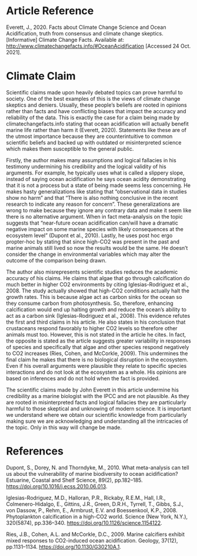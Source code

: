 # Article Reference
Everett, J., 2020. Facts about Climate Change Science and Ocean Acidification, truth from consensus and climate change skeptics. [Informative] Climate Change Facts. Available at: <http://www.climatechangefacts.info/#OceanAcidification> [Accessed 24 Oct. 2021].

# Climate Claim
Scientific claims made upon heavily debated topics can prove harmful to society. One of the best examples of this is the views of climate change skeptics and deniers. Usually, these people’s beliefs are rooted in opinions rather than facts and have conflicting biases that impact the accuracy and reliability of the data. This is exactly the case for a claim being made by climatechangefacts.info stating that ocean acidification will actually benefit marine life rather than harm it (Everett, 2020). Statements like these are of the utmost importance because they are counterintuitive to common scientific beliefs and backed up with outdated or misinterpreted science which makes them susceptible to the general public.

Firstly, the author makes many assumptions and logical fallacies in his testimony undermining his credibility and the logical validity of his arguments. For example, he typically uses what is called a slippery slope, instead of saying ocean acidification he says ocean acidity demonstrating that it is not a process but a state of being made seems less concerning.  He makes hasty generalizations like stating that “observational data in studies show no harm” and that “There is also nothing conclusive in the recent research to indicate any reason for concern”. These generalizations are wrong to make because they ignore any contrary data and make it seem like there is no alternative argument. When in fact meta-analysis on the topic suggests that “near-future ocean acidification can/will have a dramatic negative impact on some marine species with likely consequences at the ecosystem level” (Dupont et al., 2010). Lastly, he uses post hoc ergo propter-hoc by stating that since high-CO2 was present in the past and marine animals still lived so now the results would be the same. He doesn’t consider the change in environmental variables which may alter the outcome of the comparison being drawn. 
	
The author also misrepresents scientific studies reduces the academic accuracy of his claims. He claims that algae that go through calcification do much better in higher CO2 environments by citing Iglesias-Rodriguez et al., 2008. The study actually showed that high-CO2 conditions actually halt the growth rates. This is because algae act as carbon sinks for the ocean so they consume carbon from photosynthesis. So, therefore, enhancing calcification would end up halting growth and reduce the ocean’s ability to act as a carbon sink (Iglesias-Rodriguez et al., 2008). This evidence refutes the first and third claims in his article. He also states in his conclusion that crustaceans respond favorably to higher CO2 levels so therefore other animals must too. However, this is not stated in the article he cites. In fact, the opposite is stated as the article suggests greater variability in responses of species and specifically that algae and other species respond negatively to CO2 increases (Ries, Cohen, and McCorkle, 2009). This undermines the final claim he makes that there is no biological disruption in the ecosystem. Even if his overall arguments were plausible they relate to specific species interactions and do not look at the ecosystem as a whole. His opinions are based on inferences and do not hold when the fact is provided.
	
The scientific claims made by John Everett in this article undermine his credibility as a marine biologist with the IPCC and are not plausible. As they are rooted in misinterpreted facts and logical fallacies they are particularly harmful to those skeptical and unknowing of modern science. It is important we understand where we obtain our scientific knowledge from particularly making sure we are acknowledging and understanding all the intricacies of the topic. Only in this way will change be made.
  
# References

Dupont, S., Dorey, N. and Thorndyke, M., 2010. What meta-analysis can tell us about the vulnerability of marine biodiversity to ocean acidification? Estuarine, Coastal and Shelf Science, 89(2), pp.182–185. https://doi.org/10.1016/j.ecss.2010.06.013.

Iglesias-Rodriguez, M.D., Halloran, P.R., Rickaby, R.E.M., Hall, I.R., Colmenero-Hidalgo, E., Gittins, J.R., Green, D.R.H., Tyrrell, T., Gibbs, S.J., von Dassow, P., Rehm, E., Armbrust, E.V. and Boessenkool, K.P., 2008. Phytoplankton calcification in a high-CO2 world. Science (New York, N.Y.), 320(5874), pp.336–340. https://doi.org/10.1126/science.1154122.

Ries, J.B., Cohen, A.L. and McCorkle, D.C., 2009. Marine calcifiers exhibit mixed responses to CO2-induced ocean acidification. Geology, 37(12), pp.1131–1134. https://doi.org/10.1130/G30210A.1.
